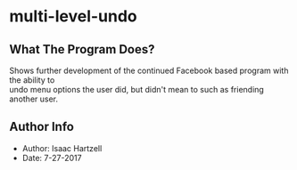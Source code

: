 # multi-level-undo

## What The Program Does?
Shows further development of the continued Facebook based program with the ability to\
undo menu options the user did, but didn't mean to such as friending another user.

## Author Info
- Author: Isaac Hartzell
- Date: 7-27-2017
